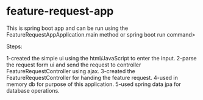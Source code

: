 # feature-request-app


This is spring boot app and can be run using the FeatureRequestAppApplication.main method or spring boot run command>
  
  Steps:
  
  1-created the simple ui using the html/JavaScript to enter the input.
  2-parse the request form ui and send the request to controller FeatureRequestController using ajax.
  3-created the FeatureRequestController for handing the feature request.
  4-used in memory db for purpose of this application.
  5-used spring data jpa for database operations.
  
  
  
  
